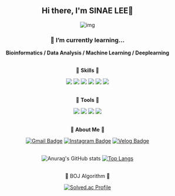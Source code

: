 <div align="center">
  
  ## **Hi there, I'm SINAE LEE👋**
  ![img](https://mblogthumb-phinf.pstatic.net/MjAxNzAyMDlfNDQg/MDAxNDg2NTY5MzUyNTcy.n7gQ-DiVIKUshNqrTs8M7QWIgV0sT-ekI8c_4Ooi7L4g.Ir975UTmTHdekzNDVsxpDsDDIsYOASlZ8XtCgUZ5axEg.GIF.doghter4our/IMG_3249.GIF?type=w800)
  ### 🌱 I’m currently learning...
  **Bioinformatics / Data Analysis / Machine Learning / Deeplearning**<br/><br/>

  :tiger: **Skills** :tiger:

  <img src="https://img.shields.io/badge/Python-3766AB?style=flat-square&logo=Python&logoColor=white"/> <img src="https://img.shields.io/badge/C-A8B9CC?style=flat-square&logo=C&logoColor=white"/> <img src="https://img.shields.io/badge/MySQL-4479A1?style=flat-square&logo=MySQL&logoColor=white"/> <img src="https://img.shields.io/badge/R-276DC3?style=flat-square&logo=R&logoColor=white"/> <img src="https://img.shields.io/badge/HTML5-E34F26?style=flat-square&logo=HTML5&logoColor=white"/> <img src="https://img.shields.io/badge/Bootstrap-7952B3?style=flat-square&logo=Bootstrap&logoColor=white"/><br/><br/> 

  :dog: **Tools** :dog:

   <img src="https://img.shields.io/badge/Visual Studio Code-007ACC?style=flat-square&logo=Visual Studio Code&logoColor=white"/> <img src="https://img.shields.io/badge/Jupyter Notebook-F37626?style=flat-square&logo=Jupyter&logoColor=white"/> <img src="https://img.shields.io/badge/GitHub-181717?style=flat-square&logo=GitHub&logoColor=white"/> <img src="https://img.shields.io/badge/Anaconda-44A833?style=flat-square&logo=Anaconda&logoColor=white"/><br/><br/>
 
  :bear: **About Me** :bear:

  [![Gmail Badge](https://img.shields.io/badge/Gmail-d14836?style=flat-square&logo=Gmail&logoColor=white&link=mailto:joljol0108@gmail.com)](mailto:joljol0108@gmail.com)
    [![Instagram Badge](https://img.shields.io/badge/instagram-E4405F?style=flat-square&logo=Instagram&logoColor=white&link=https://www.instagram.com/hinh_999/)](https://www.instagram.com/hinh_999/)
    [![Velog Badge](https://img.shields.io/badge/Velog-20C997?style=flat-square&logo=Velog&logoColor=white&link=https://velog.io/@joljolee)](https://velog.io/@joljolee)<br/><br/>
  
  
  ![Anurag's GitHub stats](https://github-readme-stats.vercel.app/api?username=joljol38&show_icons=true&theme=vue)
  [![Top Langs](https://github-readme-stats.vercel.app/api/top-langs/?username=joljol38&layout=compact&theme=vue&langs_count=8)](https://github.com/anuraghazra/github-readme-stats)<br/><br/>
  
  :penguin: BOJ Algorithm :penguin:

  [![Solved.ac Profile](http://mazassumnida.wtf/api/v2/generate_badge?boj=joljol0108)](https://solved.ac/joljol0108/)<br/><br/>  
  
  
  

<!--   🐱 About Me

 
    [![Notion Badge](https://img.shields.io/badge/Notion-000000?style=flat-square&logo=Notion&logoColor=white&link=https://joyous-pansy-314.notion.site/1612a809df194bb892e7dc0f4947c300)](https://joyous-pansy-314.notion.site/1612a809df194bb892e7dc0f4947c300)
    [![Velog Badge](https://img.shields.io/badge/Velog-20C997?style=flat-square&logo=Velog&logoColor=white&link=https://velog.io/@baeyuna97)](https://velog.io/@baeyuna97) -->


<!--   🏅 Algorithm Gold Level. 

  [![Solved.ac Profile](http://mazassumnida.wtf/api/v2/generate_badge?boj=yuna1do)](https://solved.ac/yuna1do/)  
  Programmers - Lv3  
  Samsung SW *Pro Level*


  🏆 Awards
  |Competition|Prize|Date|
  |------|---|---|
  |Microsoft News Recommendation|World 2nd Prize|Oct 21, 2020|
  |Kaggle Man/Female Predict Competition|1st|Jan 25, 2019|




  There are many parts of the project and development source that I have been unable to disclose due to internal confidentiality and the organizer's pledge of confidentiality.  
  Please understand. -->
</div>
